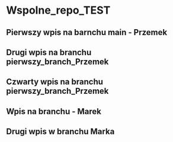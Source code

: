 # Wspolne_repo_TEST

## Pierwszy wpis na barnchu main - Przemek

## Drugi wpis na branchu pierwszy_branch_Przemek

## Czwarty wpis na branchu pierwszy_branch_Przemek

## Wpis na branchu - Marek

## Drugi wpis w branchu Marka
